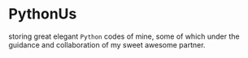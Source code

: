 PythonUs
========

storing great elegant `Python` codes of mine, some of which under the guidance and collaboration of my sweet awesome partner.
